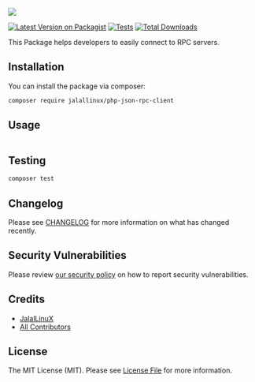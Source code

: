 
[<img src="https://github-ads.s3.eu-central-1.amazonaws.com/support-ukraine.svg?t=1" />](https://supportukrainenow.org)

[![Latest Version on Packagist](https://img.shields.io/packagist/v/jalallinux/php-json-rpc-client.svg?style=flat-square)](https://packagist.org/packages/jalallinux/php-json-rpc-client)
[![Tests](https://github.com/jalallinux/php-json-rpc-client/actions/workflows/run-tests.yml/badge.svg?branch=main)](https://github.com/jalallinux/php-json-rpc-client/actions/workflows/run-tests.yml)
[![Total Downloads](https://img.shields.io/packagist/dt/jalallinux/php-json-rpc-client.svg?style=flat-square)](https://packagist.org/packages/jalallinux/php-json-rpc-client)

This Package helps developers to easily connect to RPC servers.

## Installation

You can install the package via composer:

```bash
composer require jalallinux/php-json-rpc-client
```

## Usage

```php

```

## Testing

```bash
composer test
```

## Changelog

Please see [CHANGELOG](CHANGELOG.md) for more information on what has changed recently.

## Security Vulnerabilities

Please review [our security policy](../../security/policy) on how to report security vulnerabilities.

## Credits

- [JalalLinuX](https://github.com/jalallinux)
- [All Contributors](../../contributors)

## License

The MIT License (MIT). Please see [License File](LICENSE.md) for more information.
